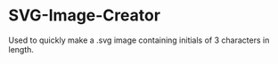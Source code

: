 # SVG-Image-Creator
Used to quickly make a .svg image containing initials of 3 characters in length.
